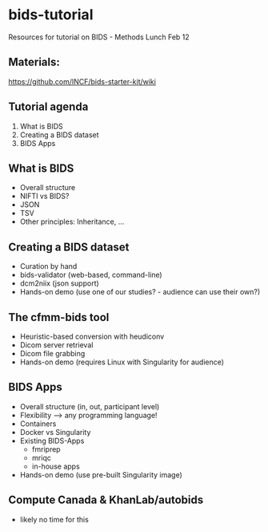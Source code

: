 # bids-tutorial
Resources for tutorial on BIDS - Methods Lunch Feb 12


##  Materials:
https://github.com/INCF/bids-starter-kit/wiki


## Tutorial agenda
1. What is BIDS
2. Creating a BIDS dataset
3. BIDS Apps




## What is BIDS

* Overall structure
* NIFTI vs BIDS?
* JSON
* TSV
* Other principles: Inheritance, ...


## Creating a BIDS dataset

* Curation by hand
* bids-validator (web-based, command-line)
* dcm2niix (json support)
* Hands-on demo (use one of our studies? - audience can use their own?)

## The cfmm-bids tool 

* Heuristic-based conversion with heudiconv
* Dicom server retrieval
* Dicom file grabbing
* Hands-on demo (requires Linux with Singularity for audience)


## BIDS Apps

* Overall structure (in, out, participant level)
* Flexibility --> any programming language!
* Containers
* Docker vs Singularity
* Existing BIDS-Apps
  * fmriprep
  * mriqc
  * in-house apps 
* Hands-on demo (use pre-built Singularity image)


## Compute Canada & KhanLab/autobids
* likely no time for this

